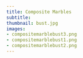 ```yaml
---
title: Composite Marbles
subtitle:
thumbnail: bust.jpg
images:
- compositemarblebust3.png
- compositemarblebust1.png
- compositemarblebust2.png
---
```

